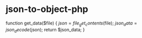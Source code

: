 # json-to-object-php

function get_data($file) {
    $json = file_get_contents($file);
    $json_data = json_decode($json);
    return $json_data;
}
